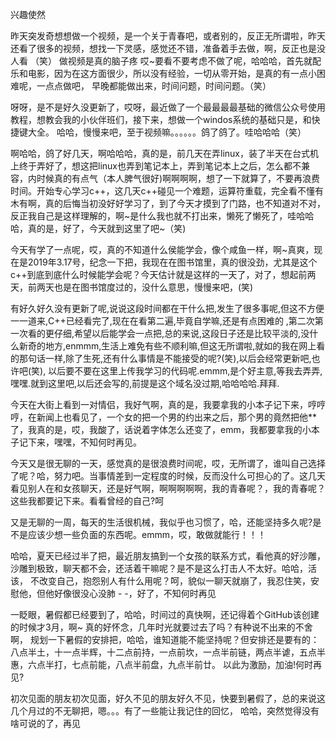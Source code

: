 兴趣使然

昨天突发奇想想做一个视频，是一个关于青春吧，或者别的，反正无所谓啦，昨天还看了很多的视频，想找一下灵感，感觉还不错，准备着手去做，啊，反正也是没人看
（笑）
做视频是真的脑子疼 哎~要看不要考虑不做了呢，哈哈哈，首先就配乐和电影，因为在这方面很少，所以没有经验，一切从零开始，是真的有一点小困难呢，一点点做吧，
早晚都能做出来，时间问题，时间问题。（笑）




呀呀，是不是好久没更新了，哎呀，最近做了一个最最最最基础的微信公众号使用教程，想教会我的小伙伴班们，接下来，想做一个windos系统的基础只是，和快捷键大全。
哈哈，慢慢来吧，至于视频嘛。。。。。。鸽了鸽了。哇哈哈哈（笑）




啊哈哈，鸽了好几天，啊哈哈哈，真的是，前几天在弄linux，装了半天在台式机上终于弄好了，想这把linux也弄到笔记本上，弄到笔记本上之后，怎么都不兼容，内时候真的有点气（本人脾气很好)啊啊啊啊，想了一下就算了，不要再浪费时间。开始专心学习c++，这几天c++碰见一个难题，运算符重载，完全看不懂有木有啊，真的后悔当初没好好学习了，到了今天才摸到了门路，也不知道对不对，反正我自己是这样理解的，啊~是什么我也就不打出来，懒死了懒死了，哇哈哈哈，真的是，好了，今天就到这里了吧~（笑)





今天有学了一点呢，哎，真的不知道什么侯能学会，像个咸鱼一样，啊~真爽，现在是2019年3.17号，纪念一下把，我现在在图书馆里，真的很没劲，尤其是这个c++到底到底什么时候能学会呢？今天估计就是这样的一天了，对了，想起前两天，前两天也是在图书馆度过的，没什么意思，慢慢来吧，(笑)







有好久好久没有更新了呢,说说这段时间都在干什么把,发生了很多事呢,但这不方便一一道来,C++已经看完了,现在在看第二遍,毕竟自学嘛,还是有点困难的
,第二次第一次看的更仔细,希望以后能学会一点把,总的来说,这段日子还是比较平淡的,没什么新奇的地方,enmmm,生活上难免有些不顺利嘛,但这无所谓啦,就如的我在网上看的那句话一样,除了生死,还有什么事情是不能接受的呢?(笑),以后会经常更新吧,也许吧(笑),
以后要不要在这里上传我学习的代码呢.emmm,是个好主意,等我去弄弄,嘿嘿.就到这里吧,以后还会写的,前提是这个域名没过期,哈哈哈哈.拜拜.




今天在大街上看到一对情侣，我好气啊，真的是，我要拿我的小本子记下来，哼哼哼，在新闻上也看见了，一个女的把一个男的约出来之后，那个男的竟然把他**了，我真的是，哎，我酸了，话说着字体怎么还变了，emm，我都要拿我的小本子记下来，嘿嘿，不知何时再见。




今天又是很无聊的一天，感觉真的是很浪费时间呢，哎，无所谓了，谁叫自己选择了呢？哈，努力吧。当事情差到一定程度的时候，反而没什么可担心的了。这几天看见别人在和女孩聊天，还是好气啊，啊啊啊啊啊，我的青春呢？，我的青春呢？这些我都要记下来。看看曾经的自己?呵



又是无聊的一周，每天的生活很机械，我似乎也习惯了，哈，还能坚持多久呢?是不是应该少想一些负面的东西呢。emmm，哎，敢做就能行！！！





哈哈，夏天已经过半了把，最近朋友搞到一个女孩的联系方式，看他真的好沙雕，沙雕到极致，聊天都不会，还活着干嘛呢？是不是这么打击人不太好。哈哈，活该，
不改变自己，抱怨别人有什么用呢？呵，貌似一聊天就崩了，我忍住笑，安慰他，但他好像很没心没肺 - -，好了，不知何时再见



一眨眼，暑假都已经要到了，哈哈，时间过的真快啊，还记得着个GitHub该创建的时候才3月，啊~ 真的好怀念，几年时光就要过去了吗？有种说不出来的不舍啊，
规划一下暑假的安排把，哈哈，谁知道能不能坚持呢？但安排还是要有的：
八点半土，十一点半辉，十二点前持，一点前坎，一点半前链，两点半谑，五点半惠，六点半打，七点前能，八点半前盘，九点半前廿。
以此为激励，加油!何时再见?



初次见面的朋友初次见面，好久不见的朋友好久不见，快要到暑假了，总的来说这几个月过的不无聊把，嗯。。。有了一些能让我记住的回忆，
哈哈，突然觉得没有啥可说的了，再见
